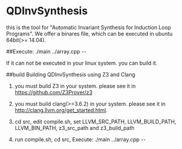 # QDInvSynthesis

this is the tool for "Automatic Invariant Synthesis for Induction Loop Programs".
We offer a binares file, which can be executed in ubuntu 64bit(>= 14.04).

##Execute:
./main ../array.cpp --

If it can not be executed in your linux system. you can build it.

##build
Building QDInvSynthesis using Z3 and Clang

1. you must build Z3 in your system. please see it in https://github.com/Z3Prover/z3

2. you must build clang(>=3.6.2) in your system. please see it in http://clang.llvm.org/get_started.html.

3. cd src, edit compile.sh, set LLVM_SRC_PATH, LLVM_BUILD_PATH, LLVM_BIN_PATH, z3_src_path and z3_build_path

4. run compile.sh,  cd src, Execute:  ./main ../array.cpp --
